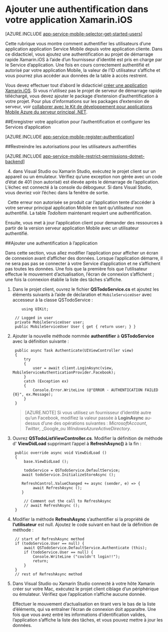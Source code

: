 <properties
    pageTitle="Prise en main d’authentification pour les applications mobiles dans iOS Xamarin"
    description="Découvrez comment utiliser les applications mobiles pour authentifier les utilisateurs de votre application iOS Xamarin via un grand nombre de fournisseurs d’identité, y compris AAD, Google, Facebook, Twitter et Microsoft."
    services="app-service\mobile"
    documentationCenter="xamarin"
    authors="adrianhall"
    manager="dwrede"
    editor=""/>

<tags
    ms.service="app-service-mobile"
    ms.workload="na"
    ms.tgt_pltfrm="mobile-xamarin-ios"
    ms.devlang="dotnet"
    ms.topic="article"
    ms.date="10/01/2016"
    ms.author="adrianha"/>

# <a name="add-authentication-to-your-xamarinios-app"></a>Ajouter une authentification dans votre application Xamarin.iOS

[AZURE.INCLUDE [app-service-mobile-selector-get-started-users](../../includes/app-service-mobile-selector-get-started-users.md)]

Cette rubrique vous montre comment authentifier les utilisateurs d’une application application Service Mobile depuis votre application cliente. Dans ce didacticiel, vous ajoutez une authentification au projet de démarrage rapide Xamarin.iOS à l’aide d’un fournisseur d’identité est pris en charge par le Service d’application. Une fois en cours correctement authentifié et autorisé par votre application Mobile, la valeur de l’ID utilisateur s’affiche et vous pourrez plus accéder aux données de la table à accès restreint.

Vous devez effectuer tout d’abord le didacticiel [créer une application Xamarin.iOS]. Si vous n’utilisez pas le projet de serveur de démarrage rapide téléchargé, vous devez ajouter le package d’extension d’authentification à votre projet. Pour plus d’informations sur les packages d’extension de serveur, voir [collaborer avec le Kit de développement pour applications Mobile Azure du serveur principal .NET](app-service-mobile-dotnet-backend-how-to-use-server-sdk.md).

##<a name="register-your-app-for-authentication-and-configure-app-services"></a>Enregistrer votre application pour l’authentification et configurer les Services d’application

[AZURE.INCLUDE [app-service-mobile-register-authentication](../../includes/app-service-mobile-register-authentication.md)]

##<a name="restrict-permissions-to-authenticated-users"></a>Restreindre les autorisations pour les utilisateurs authentifiés

[AZURE.INCLUDE [app-service-mobile-restrict-permissions-dotnet-backend](../../includes/app-service-mobile-restrict-permissions-dotnet-backend.md)]

&nbsp;&nbsp;4. dans Visual Studio ou Xamarin Studio, exécutez le projet client sur un appareil ou un émulateur. Vérifiez qu’une exception non gérée avec un code d’état de 401 (non autorisé) est élevée après le démarrage de l’application. L’échec est connecté à la console du débogueur. Si dans Visual Studio, vous devriez voir l’échec dans la fenêtre de sortie.

&nbsp;&nbsp;Cette erreur non autorisée se produit car l’application tente d’accéder à votre serveur principal application Mobile en tant qu’utilisateur non authentifié. La table *TodoItem* maintenant requiert une authentification.

Ensuite, vous met à jour l’application client pour demander des ressources à partir de la version serveur application Mobile avec un utilisateur authentifié.

##<a name="add-authentication-to-the-app"></a>Ajouter une authentification à l’application

Dans cette section, vous allez modifier l’application pour afficher un écran de connexion avant d’afficher des données. Lorsque l’application démarre, il ne sera pas pas se connecter à votre Service d’application et ne s’affichent pas toutes les données. Une fois que la première fois que l’utilisateur effectue le mouvement d’actualisation, l’écran de connexion s’affichent ; une fois la connexion établie la liste des tâches s’affiche.

1. Dans le projet client, ouvrez le fichier **QSTodoService.cs** et ajoutez les éléments suivants à l’aide de déclaration et `MobileServiceUser` avec accesseur à la classe QSTodoService :

    ```
        using UIKit;
    ```

        // Logged in user
        private MobileServiceUser user;
        public MobileServiceUser User { get { return user; } }

2. Ajouter la nouvelle méthode nommée **authentifier** à **QSTodoService** avec la définition suivante :


        public async Task Authenticate(UIViewController view)
        {
            try
            {
                user = await client.LoginAsync(view, MobileServiceAuthenticationProvider.Facebook);
            }
            catch (Exception ex)
            {
                Console.Error.WriteLine (@"ERROR - AUTHENTICATION FAILED {0}", ex.Message);
            }
        }

    >[AZURE.NOTE] Si vous utilisez un fournisseur d’identité autre qu’un Facebook, modifiez la valeur passée à **LoginAsync** au-dessus d’une des opérations suivantes : _MicrosoftAccount_, _Twitter_, _Google_ou _WindowsAzureActiveDirectory_.

3. Ouvrez **QSTodoListViewController.cs**. Modifier la définition de méthode d' **ViewDidLoad** supprimant l’appel à **RefreshAsync()** à la fin :

        public override async void ViewDidLoad ()
        {
            base.ViewDidLoad ();

            todoService = QSTodoService.DefaultService;
           await todoService.InitializeStoreAsync ();

           RefreshControl.ValueChanged += async (sender, e) => {
                await RefreshAsync ();
           }

            // Comment out the call to RefreshAsync
            // await RefreshAsync ();
        }


4. Modifier la méthode **RefreshAsync** s’authentifier si la propriété de **l’utilisateur** est null. Ajoutez le code suivant en haut de la définition de méthode :

        // start of RefreshAsync method
        if (todoService.User == null) {
            await QSTodoService.DefaultService.Authenticate (this);
            if (todoService.User == null) {
                Console.WriteLine ("couldn't login!!");
                return;
            }
        }
        // rest of RefreshAsync method

5. Dans Visual Studio ou Xamarin Studio connecté à votre hôte Xamarin créer sur votre Mac, exécutez le projet client ciblage d’un périphérique ou émulateur. Vérifiez que l’application n’affiche aucune donnée.

    Effectuer le mouvement d’actualisation en tirant vers le bas de la liste d’éléments, qui va entraîner l’écran de connexion doit apparaître. Une fois que vous avez entré les informations d’identification valides, l’application s’affiche la liste des tâches, et vous pouvez mettre à jour les données.


<!-- URLs. -->
[Submit an app page]: http://go.microsoft.com/fwlink/p/?LinkID=266582
[My Applications]: http://go.microsoft.com/fwlink/p/?LinkId=262039
[Créer une application Xamarin.iOS]: app-service-mobile-xamarin-ios-get-started.md
